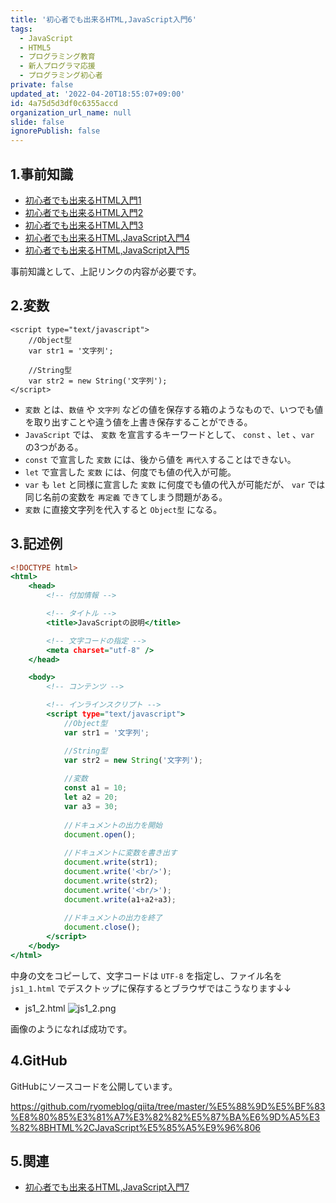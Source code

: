 ```yaml
---
title: '初心者でも出来るHTML,JavaScript入門6'
tags:
  - JavaScript
  - HTML5
  - プログラミング教育
  - 新人プログラマ応援
  - プログラミング初心者
private: false
updated_at: '2022-04-20T18:55:07+09:00'
id: 4a75d5d3df0c6355accd
organization_url_name: null
slide: false
ignorePublish: false
---
```

## 1.事前知識
- [初心者でも出来るHTML入門1](https://qiita.com/ryome/items/9ec3819e5e9ab5321553)
- [初心者でも出来るHTML入門2](https://qiita.com/ryome/items/4e19c19d3166a01bc0fc)
- [初心者でも出来るHTML入門3](https://qiita.com/ryome/items/72408fb260d1576fcb25)
- [初心者でも出来るHTML,JavaScript入門4](https://qiita.com/ryome/items/152ebca06eda9fe05b39)
- [初心者でも出来るHTML,JavaScript入門5](https://qiita.com/ryome/items/c5e7716ff58bbced5173)

事前知識として、上記リンクの内容が必要です。

## 2.変数
```html:変数
<script type="text/javascript">
    //Object型
    var str1 = '文字列';

    //String型
    var str2 = new String('文字列');
</script>
```

- `変数` とは、`数値` や `文字列` などの値を保存する箱のようなもので、いつでも値を取り出すことや違う値を上書き保存することができる。
- `JavaScript` では、 `変数` を宣言するキーワードとして、 `const` 、`let` 、`var` の3つがある。
- `const` で宣言した `変数` には、後から値を `再代入`することはできない。
- `let` で宣言した `変数` には、何度でも値の代入が可能。
- `var` も `let` と同様に宣言した `変数` に何度でも値の代入が可能だが、 `var` では同じ名前の変数を `再定義` できてしまう問題がある。
- `変数` に直接文字列を代入すると `Object型` になる。


## 3.記述例

```html:js1_2.html
<!DOCTYPE html>
<html>
    <head>
        <!-- 付加情報 -->

        <!-- タイトル -->
        <title>JavaScriptの説明</title>

        <!-- 文字コードの指定 -->
        <meta charset="utf-8" />
    </head>

    <body>
        <!-- コンテンツ -->

        <!-- インラインスクリプト -->
        <script type="text/javascript">
            //Object型
            var str1 = '文字列';

            //String型
            var str2 = new String('文字列');
            
            //変数
            const a1 = 10;
            let a2 = 20;
            var a3 = 30;
            
            //ドキュメントの出力を開始
            document.open();
            
            //ドキュメントに変数を書き出す
            document.write(str1);
            document.write('<br/>');
            document.write(str2);
            document.write('<br/>');
            document.write(a1+a2+a3);
            
            //ドキュメントの出力を終了
            document.close();
        </script>
    </body>
</html>
```

中身の文をコピーして、文字コードは `UTF-8` を指定し、ファイル名を `js1_1.html` でデスクトップに保存するとブラウザではこうなります↓↓

- js1_2.html
![js1_2.png](https://qiita-image-store.s3.ap-northeast-1.amazonaws.com/0/449867/406781b0-f28b-bba6-9bc9-6fc2b20ba653.png)


画像のようになれば成功です。

## 4.GitHub
GitHubにソースコードを公開しています。

https://github.com/ryomeblog/qiita/tree/master/%E5%88%9D%E5%BF%83%E8%80%85%E3%81%A7%E3%82%82%E5%87%BA%E6%9D%A5%E3%82%8BHTML%2CJavaScript%E5%85%A5%E9%96%806


## 5.関連
- [初心者でも出来るHTML,JavaScript入門7](https://qiita.com/ryome/items/6d58c666a4b296e8cc02)





